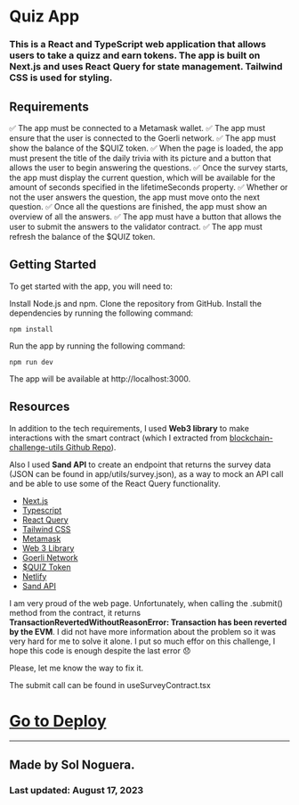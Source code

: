 # Quiz App

### This is a React and TypeScript web application that allows users to take a quizz and earn tokens. The app is built on Next.js and uses React Query for state management. Tailwind CSS is used for styling.

## Requirements

:white_check_mark: The app must be connected to a Metamask wallet.
:white_check_mark: The app must ensure that the user is connected to the Goerli network.
:white_check_mark: The app must show the balance of the $QUIZ token.
:white_check_mark: When the page is loaded, the app must present the title of the daily trivia with its picture and a button that allows the user to begin answering the questions.
:white_check_mark: Once the survey starts, the app must display the current question, which will be available for the amount of seconds specified in the lifetimeSeconds property.
:white_check_mark: Whether or not the user answers the question, the app must move onto the next question.
:white_check_mark: Once all the questions are finished, the app must show an overview of all the answers.
:white_check_mark: The app must have a button that allows the user to submit the answers to the validator contract.
:white_check_mark: The app must refresh the balance of the $QUIZ token.

## Getting Started

To get started with the app, you will need to:

Install Node.js and npm.
Clone the repository from GitHub.
Install the dependencies by running the following command:

```
npm install
```

Run the app by running the following command:

```
npm run dev
```

The app will be available at http://localhost:3000.

## Resources

In addition to the tech requirements, I used **Web3 library** to make interactions with the smart contract (which I extracted from [blockchain-challenge-utils Github Repo](https://github.com/rather-labs/blockchain-challenge-utils/blob/main/abi.json)).

Also I used **Sand API** to create an endpoint that returns the survey data (JSON can be found in app/utils/survey.json), as a way to mock an API call and be able to use some of the React Query functionality.

- [Next.js](https://nextjs.org/)
- [Typescript](https://www.typescriptlang.org/)
- [React Query](https://react-query.tanstack.com/)
- [Tailwind CSS](https://tailwindcss.com/)
- [Metamask](https://metamask.io/)
- [Web 3 Library](https://web3js.org/)
- [Goerli Network](https://goerli.ethereum.org/)
- [$QUIZ Token](https://quiz.xyz/)
- [Netlify](https://www.netlify.com/)
- [Sand API](https://sandapi.com/)

I am very proud of the web page. Unfortunately, when calling the .submit() method from the contract, it returns **TransactionRevertedWithoutReasonError: Transaction has been reverted by the EVM**. I did not have more information about the problem so it was very hard for me to solve it alone. I put so much effor on this challenge, I hope this code is enough despite the last error :disappointed:

Please, let me know the way to fix it.

The submit call can be found in useSurveyContract.tsx

# [Go to Deploy](https://web3-quiz.netlify.app/)

---

## Made by Sol Noguera.

### Last updated: August 17, 2023
